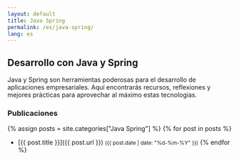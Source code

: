 ```yaml
---
layout: default
title: Java Spring
permalink: /es/java-spring/
lang: es
---
```


## Desarrollo con Java y Spring

Java y Spring son herramientas poderosas para el desarrollo de aplicaciones empresariales. Aquí encontrarás recursos, reflexiones y mejores prácticas para aprovechar al máximo estas tecnologías.

### Publicaciones

{% assign posts = site.categories["Java Spring"] %}
{% for post in posts %}
- [{{ post.title }}]({{ post.url }}) <small>({{ post.date | date: "%d-%m-%Y" }})</small>
{% endfor %}
